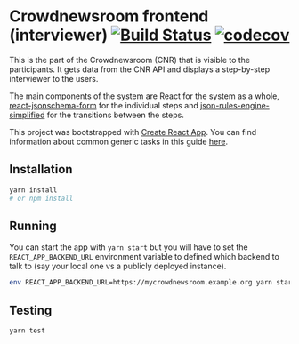 # Crowdnewsroom frontend (interviewer) [![Build Status](https://travis-ci.org/correctiv/crowdnewsroom-frontend.svg?branch=master)](https://travis-ci.org/correctiv/crowdnewsroom-frontend) [![codecov](https://codecov.io/gh/correctiv/crowdnewsroom-frontend/branch/master/graph/badge.svg)](https://codecov.io/gh/correctiv/crowdnewsroom-frontend)

This is the part of the Crowdnewsroom (CNR) that is visible to the participants. It gets data from the CNR API
and displays a step-by-step interviewer to the users.

The main components of the system are React for the system as a whole, [react-jsonschema-form] for the individual
steps and [json-rules-engine-simplified] for the transitions between the steps.

This project was bootstrapped with [Create React App](https://github.com/facebookincubator/create-react-app). You can find information about common generic tasks in this guide [here](https://github.com/facebookincubator/create-react-app/blob/master/packages/react-scripts/template/README.md).

## Installation

```bash
yarn install
# or npm install
```

## Running

You can start the app with `yarn start` but you will have to set the `REACT_APP_BACKEND_URL` environment
variable to defined which backend to talk to (say your local one vs a publicly deployed instance).

```bash
env REACT_APP_BACKEND_URL=https://mycrowdnewsroom.example.org yarn start
```

## Testing

```bash
yarn test
```

[react-jsonschema-form]: https://github.com/mozilla-services/react-jsonschema-form
[json-rules-engine-simplified]: https://github.com/RxNT/json-rules-engine-simplified
